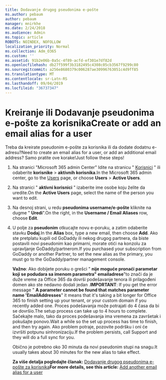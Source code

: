 ```yaml
---
title: Dodavanje drugog pseudonima e-pošte
ms.author: pebaum
author: pebaum
manager: mnirkhe
ms.date: 2/24/2018
ms.audience: Admin
ms.topic: article
ROBOTS: NOINDEX, NOFOLLOW
localization_priority: Normal
ms.collection: Adm_O365
ms.custom: ''
ms.assetid: 91b2e06b-0a5c-4f89-acfd-ef301e7df82d
ms.openlocfilehash: db27f599f3b3182495c4308c05cb3567f9299c80
ms.sourcegitcommit: a256e8680379c006287ae30996763051c4d9ff85
ms.translationtype: MT
ms.contentlocale: sr-Latn-RS
ms.lasthandoff: 09/04/2019
ms.locfileid: "36737347"
---
```

# <a name="create-or-add-an-email-alias-for-a-user"></a><span data-ttu-id="e419f-102">Kreiranje ili Dodavanje pseudonima e-pošte za korisnika</span><span class="sxs-lookup"><span data-stu-id="e419f-102">Create or add an email alias for a user</span></span>

<span data-ttu-id="e419f-103">Treba da kreirate pseudonim e-pošte za korisnika ili da dodate dodatnu e-adresu?</span><span class="sxs-lookup"><span data-stu-id="e419f-103">Need to create an email alias for a user, or add an additional email address?</span></span> <span data-ttu-id="e419f-104">Samo pratite ove korake!</span><span class="sxs-lookup"><span data-stu-id="e419f-104">Just follow these steps!</span></span>
  
1. <span data-ttu-id="e419f-105">Na stranici "Microsoft 365 admin Center" Idite na stranicu " [Korisnici](https://go.microsoft.com/fwlink/p/?linkid=834822) " ili odaberite **korisnike** \> **aktivnih korisnika**.</span><span class="sxs-lookup"><span data-stu-id="e419f-105">In the Microsoft 365 admin center, go to the [Users](https://go.microsoft.com/fwlink/p/?linkid=834822) page, or choose **Users** \> **Active Users**.</span></span>
    
2. <span data-ttu-id="e419f-106">Na stranici " **aktivni korisnici** " izaberite ime osobe koju želite da uredite.</span><span class="sxs-lookup"><span data-stu-id="e419f-106">On the **Active Users** page, select the name of the person you want to edit.</span></span> 
    
3. <span data-ttu-id="e419f-107">Na desnoj strani, u redu **pseudonima username/e-pošte** kliknite na dugme " **Uredi**".</span><span class="sxs-lookup"><span data-stu-id="e419f-107">On the right, in the **Username / Email Aliases** row, choose **Edit**.</span></span>
    
4. <span data-ttu-id="e419f-108">U polje za **pseudonim** otkucajte novu e-poruku, a zatim odaberite stavku **Dodaj**.</span><span class="sxs-lookup"><span data-stu-id="e419f-108">In the **Alias** box, type a new email, then choose **Add**.</span></span> <span data-ttu-id="e419f-109">Ako ste pretplatu kupili od GoDaddy ili nekog drugog partnera, da biste postavili novi pseudonim kao primarni, morate otići na konzolu za upravljanje GoDaddy/partnerom.</span><span class="sxs-lookup"><span data-stu-id="e419f-109">If you purchased your subscription from GoDaddy or another Partner, to set the new alias as the primary, you must go to the GoDaddy/partner management console.</span></span> 
    
    <span data-ttu-id="e419f-110">**Važno**: Ako dobijete poruku o grešci " **nije moguće pronaći parametar koji se podudara sa imenom parametra" emailadrese**"to znači da je duže vreme za Office 365 da dovrši podešavanje tenora ili prilagođeni domen ako ste nedavno dodali jedan .</span><span class="sxs-lookup"><span data-stu-id="e419f-110">**IMPORTANT**: If you get the error message " **A parameter cannot be found that matches parameter name 'EmailAddresses**" it means that it's taking a bit longer for Office 365 to finish setting up your tenant, or your custom domain if you recently added one.</span></span> <span data-ttu-id="e419f-111">Proces podešavanja može potrajati do 4 časa da bi se dovršio.</span><span class="sxs-lookup"><span data-stu-id="e419f-111">The setup process can take up to 4 hours to complete.</span></span> <span data-ttu-id="e419f-112">Sačekajte malo, tako da proces podešavanja ima vremena za završetak i pokušajte ponovo.</span><span class="sxs-lookup"><span data-stu-id="e419f-112">Wait a while so the set up process has time to finish, and then try again.</span></span> <span data-ttu-id="e419f-113">Ako problem potraje, pozovite podršku i oni će izvršiti potpunu sinhronizaciju.</span><span class="sxs-lookup"><span data-stu-id="e419f-113">If the problem persists, call Support and they will do a full sync for you.</span></span>
    
    <span data-ttu-id="e419f-114">Obično je potrebno oko 30 minuta da novi pseudonim stupi na snagu.</span><span class="sxs-lookup"><span data-stu-id="e419f-114">It usually takes about 30 minutes for the new alias to take effect.</span></span>
    
    <span data-ttu-id="e419f-115">**Za više detalja pogledajte članak:** [Dodavanje drugog pseudonima e-pošte za korisnika](https://docs.microsoft.com/office365/admin/email/add-another-email-alias-for-a-user)</span><span class="sxs-lookup"><span data-stu-id="e419f-115">**For more details, see this article:** [Add another email alias for a user](https://docs.microsoft.com/office365/admin/email/add-another-email-alias-for-a-user)</span></span>
    

